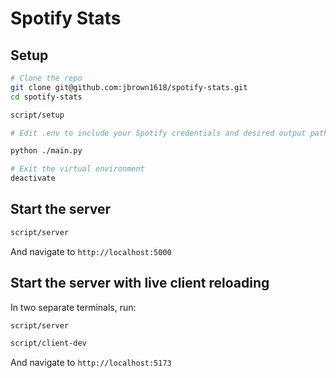 # Spotify Stats

## Setup

```bash
# Clone the repo
git clone git@github.com:jbrown1618/spotify-stats.git
cd spotify-stats

script/setup

# Edit .env to include your Spotify credentials and desired output path

python ./main.py

# Exit the virtual environment
deactivate
```

## Start the server

```bash
script/server
```

And navigate to `http://localhost:5000`

## Start the server with live client reloading

In two separate terminals, run:

```bash
script/server
```

```bash
script/client-dev
```

And navigate to `http://localhost:5173`